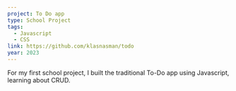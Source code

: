 ```yaml
---
project: To Do app
type: School Project
tags:
  - Javascript
  - CSS
link: https://github.com/klasnasman/todo
year: 2023
---
```


For my first school project, I built the traditional To-Do app using Javascript, learning about CRUD.
